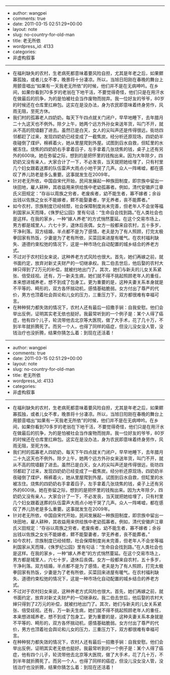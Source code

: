 - --
- author: wangpei
- comments: true
- date: 2011-03-15 02:51:29+00:00
- layout: note
- slug: no-country-for-old-man
- title: 老无所依
- wordpress_id: 4133
- categories:
- 非虚构叙事
- --
- 在福利缺失的农村，生老病死都意味着要风险自担，尤其是年老之后，如果鳏寡孤独，或者儿女不孝，晚景将十分凄凉。所以，当旭日阳刚在春晚的舞台上用颤音唱出“如果有一天我老无所依”的时候，他们并不是在无病呻吟。在乡间，如果你看到70多岁的老翁在下地干活，不要觉得奇怪，他们只是在用汗水在做最后的抗争，为的是怕被社会当作废物而抛弃。我一位好友的爷爷，80岁的时候还在仓库里扛麻包。这实在是没办法，身为农民即意味着终身劳作，风雨无阻，至死方休。
- 我们村的孤寡老人四奶奶，每天下午四点就关门闭户，早早地睡下，去年腊月二十九这天也不例外。除夕上午，她两个远方外孙女来送年货，叫门不开，就从不高的院墙翻了进去。虽然已是白天，女人的尖叫声还是传得很远，街坊四邻都赶了过来，发现四奶奶已经变成了一截焦炭。经分析还原现场，四奶奶半夜碰倒了煤炉，棉裤着火，她从里屋爬到外屋。试图到舀水自救，但缸里的水被冻住。烧焦的四奶奶右手拿着舀子，左手拿着几张烧焦的钱，桌子上还有另外的600块。她在弥留之际，想到的是把怀里的钱掏出来。因为大年除夕，四奶奶又没有亲人，大家合计了一下，不必发丧，当天就把她给埋了，只有村里几个妇女跟着送葬的队伍雷声大雨点小地干哭了几声。众人一阵唏嘘，都在感叹了养儿防老是多么重要。这事就发生在2009年。
- 针对老无所依，中国自宋代开始，民间发展起一种族田制度，即宗族中留出一块田地，雇人耕种，其收益用来供给族中老幼孤寡者。例如，清代安徽庐江章氏义田规定：“存谷以周族之穷者，老废疾者，幼不能生者，寡不嫁者；余谷出钱以佐族之女长不能嫁者，鳏不能娶妻者，学无养者，丧不能葬者。”
- 如今农村，宗族制度已经倾颓，社会保障制度尚未完善，但老年人不会坐等福利国家从天而降，《侏罗纪公园》里有句话：“生命自会找到路。”在人类社会也是这样。在我的家乡，一种“嫁人养老”的方式悄然蔓延。在这个交易市场上，男方都是城里人，六七十岁，退休后丧偶，女方一般都来自农村，五十多岁，干净利落。双方结婚，半点都不是为了感情，老夫是为了有人照顾，打完太极拳回家有热饭，少妻是为了老有所依，买菜回来进屋有暖气。在农村福利缺失、道德约束松弛的情况下，这是一种市场化自动配置的城乡结合的养老方式。
- 不过对于农村妇女来说，这种养老方式风险也很大。首先，她们再嫁之前，就书面约定，放弃对新丈夫财产的一切继承权。我二伯去世后，他后娶的农村大婶只得到了2万元的补偿，就被扫地出门了。其次，她们与新夫的儿女关系紧张、倍受歧视。还有，万一新夫生病，她们就不得不挑起照顾老年人的重任，本来想进城养老，想不到成了包身工。更为重要的是，这种夫妻关系本身就是不平等的、畸形的，双方各怀揣动机，感情基础脆弱。女方付出了尊严的代价，男方也顶着社会舆论和儿女的压力，三重压力下，双方都很难有幸福可言。
- 在种种努力都失效的情况下，农村人还有最后一招撒手锏：自我安慰。他们会举出反例，证明其实老无依也挺好。我最常听到的一个例子是：某个人得了癌症，他有四个儿子，轮流带他去北京等大医院，做了大手术，花了几十万，不到半年就折腾死了。而另一个人，也得了同样的癌症，但没儿没女没人管，没钱治疗也没折腾，结果你猜怎么着：到现在还活着！
- --
- author: wangpei
- comments: true
- date: 2011-03-15 02:51:29+00:00
- layout: note
- slug: no-country-for-old-man
- title: 老无所依
- wordpress_id: 4133
- categories:
- 非虚构叙事
- --
- 在福利缺失的农村，生老病死都意味着要风险自担，尤其是年老之后，如果鳏寡孤独，或者儿女不孝，晚景将十分凄凉。所以，当旭日阳刚在春晚的舞台上用颤音唱出“如果有一天我老无所依”的时候，他们并不是在无病呻吟。在乡间，如果你看到70多岁的老翁在下地干活，不要觉得奇怪，他们只是在用汗水在做最后的抗争，为的是怕被社会当作废物而抛弃。我一位好友的爷爷，80岁的时候还在仓库里扛麻包。这实在是没办法，身为农民即意味着终身劳作，风雨无阻，至死方休。
- 我们村的孤寡老人四奶奶，每天下午四点就关门闭户，早早地睡下，去年腊月二十九这天也不例外。除夕上午，她两个远方外孙女来送年货，叫门不开，就从不高的院墙翻了进去。虽然已是白天，女人的尖叫声还是传得很远，街坊四邻都赶了过来，发现四奶奶已经变成了一截焦炭。经分析还原现场，四奶奶半夜碰倒了煤炉，棉裤着火，她从里屋爬到外屋。试图到舀水自救，但缸里的水被冻住。烧焦的四奶奶右手拿着舀子，左手拿着几张烧焦的钱，桌子上还有另外的600块。她在弥留之际，想到的是把怀里的钱掏出来。因为大年除夕，四奶奶又没有亲人，大家合计了一下，不必发丧，当天就把她给埋了，只有村里几个妇女跟着送葬的队伍雷声大雨点小地干哭了几声。众人一阵唏嘘，都在感叹了养儿防老是多么重要。这事就发生在2009年。
- 针对老无所依，中国自宋代开始，民间发展起一种族田制度，即宗族中留出一块田地，雇人耕种，其收益用来供给族中老幼孤寡者。例如，清代安徽庐江章氏义田规定：“存谷以周族之穷者，老废疾者，幼不能生者，寡不嫁者；余谷出钱以佐族之女长不能嫁者，鳏不能娶妻者，学无养者，丧不能葬者。”
- 如今农村，宗族制度已经倾颓，社会保障制度尚未完善，但老年人不会坐等福利国家从天而降，《侏罗纪公园》里有句话：“生命自会找到路。”在人类社会也是这样。在我的家乡，一种“嫁人养老”的方式悄然蔓延。在这个交易市场上，男方都是城里人，六七十岁，退休后丧偶，女方一般都来自农村，五十多岁，干净利落。双方结婚，半点都不是为了感情，老夫是为了有人照顾，打完太极拳回家有热饭，少妻是为了老有所依，买菜回来进屋有暖气。在农村福利缺失、道德约束松弛的情况下，这是一种市场化自动配置的城乡结合的养老方式。
- 不过对于农村妇女来说，这种养老方式风险也很大。首先，她们再嫁之前，就书面约定，放弃对新丈夫财产的一切继承权。我二伯去世后，他后娶的农村大婶只得到了2万元的补偿，就被扫地出门了。其次，她们与新夫的儿女关系紧张、倍受歧视。还有，万一新夫生病，她们就不得不挑起照顾老年人的重任，本来想进城养老，想不到成了包身工。更为重要的是，这种夫妻关系本身就是不平等的、畸形的，双方各怀揣动机，感情基础脆弱。女方付出了尊严的代价，男方也顶着社会舆论和儿女的压力，三重压力下，双方都很难有幸福可言。
- 在种种努力都失效的情况下，农村人还有最后一招撒手锏：自我安慰。他们会举出反例，证明其实老无依也挺好。我最常听到的一个例子是：某个人得了癌症，他有四个儿子，轮流带他去北京等大医院，做了大手术，花了几十万，不到半年就折腾死了。而另一个人，也得了同样的癌症，但没儿没女没人管，没钱治疗也没折腾，结果你猜怎么着：到现在还活着！
